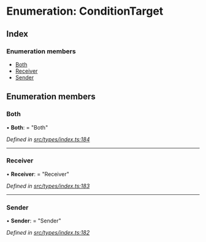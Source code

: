 # Enumeration: ConditionTarget

## Index

### Enumeration members

* [Both](conditiontarget.md#both)
* [Receiver](conditiontarget.md#receiver)
* [Sender](conditiontarget.md#sender)

## Enumeration members

###  Both

• **Both**: = "Both"

*Defined in [src/types/index.ts:184](https://github.com/PolymathNetwork/polymesh-sdk/blob/59d9411/src/types/index.ts#L184)*

___

###  Receiver

• **Receiver**: = "Receiver"

*Defined in [src/types/index.ts:183](https://github.com/PolymathNetwork/polymesh-sdk/blob/59d9411/src/types/index.ts#L183)*

___

###  Sender

• **Sender**: = "Sender"

*Defined in [src/types/index.ts:182](https://github.com/PolymathNetwork/polymesh-sdk/blob/59d9411/src/types/index.ts#L182)*
